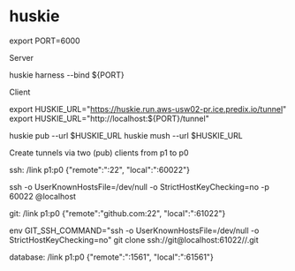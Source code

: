 # huskie

export PORT=6000

Server

huskie harness --bind ${PORT}


Client

export HUSKIE_URL="https://huskie.run.aws-usw02-pr.ice.predix.io/tunnel"
export HUSKIE_URL="http://localhost:${PORT}/tunnel"

huskie pub --url $HUSKIE_URL
huskie mush --url $HUSKIE_URL


Create tunnels via two (pub) clients from p1 to p0

ssh:
/link p1:p0 {"remote":"<host>:22", "local":":60022"}

ssh -o UserKnownHostsFile=/dev/null -o StrictHostKeyChecking=no -p 60022 <user>@localhost

git:
/link p1:p0 {"remote":"github.com:22", "local":":61022"}

env GIT_SSH_COMMAND="ssh -o UserKnownHostsFile=/dev/null -o StrictHostKeyChecking=no" git clone ssh://git@localhost:61022/<org>/<repo>.git

database:
/link p1:p0 {"remote":"<host>:1561", "local":":61561"}

